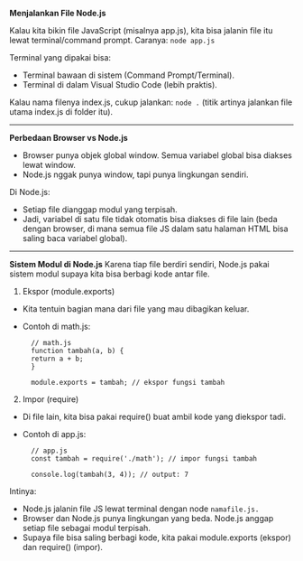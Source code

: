 __Menjalankan File Node.js__

Kalau kita bikin file JavaScript (misalnya app.js), kita bisa jalanin file itu lewat terminal/command prompt.
Caranya:
`node app.js`

Terminal yang dipakai bisa:
- Terminal bawaan di sistem (Command Prompt/Terminal).
- Terminal di dalam Visual Studio Code (lebih praktis).

Kalau nama filenya index.js, cukup jalankan:
`node .`
(titik artinya jalankan file utama index.js di folder itu).

---
__Perbedaan Browser vs Node.js__

- Browser punya objek global window. Semua variabel global bisa diakses lewat window.
- Node.js nggak punya window, tapi punya lingkungan sendiri.

Di Node.js:
- Setiap file dianggap modul yang terpisah.
- Jadi, variabel di satu file tidak otomatis bisa diakses di file lain (beda dengan browser, di mana semua file JS dalam satu halaman HTML bisa saling baca variabel global).

---

__Sistem Modul di Node.js__
Karena tiap file berdiri sendiri, Node.js pakai sistem modul supaya kita bisa berbagi kode antar file.

1. Ekspor (module.exports)
- Kita tentuin bagian mana dari file yang mau dibagikan keluar.
- Contoh di math.js:

        // math.js
        function tambah(a, b) {
        return a + b;
        }

        module.exports = tambah; // ekspor fungsi tambah    

2. Impor (require)
- Di file lain, kita bisa pakai require() buat ambil kode yang diekspor tadi.
- Contoh di app.js:

        // app.js
        const tambah = require('./math'); // impor fungsi tambah

        console.log(tambah(3, 4)); // output: 7

Intinya:
- Node.js jalanin file JS lewat terminal dengan node `namafile.js.`
- Browser dan Node.js punya lingkungan yang beda. Node.js anggap setiap file sebagai modul terpisah.
- Supaya file bisa saling berbagi kode, kita pakai module.exports (ekspor) dan require() (impor).
